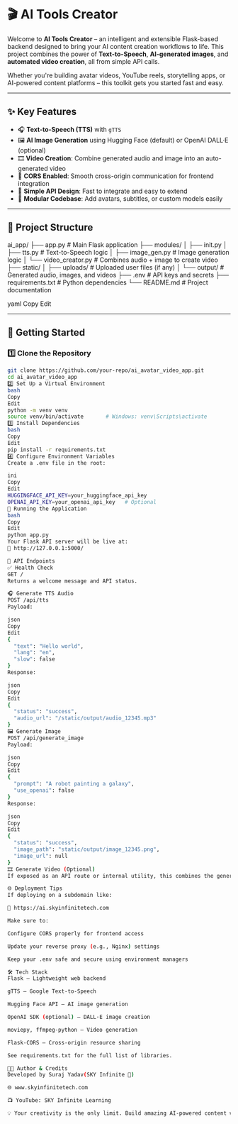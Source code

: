 # 🎬 AI Tools Creator

Welcome to **AI Tools Creator** – an intelligent and extensible Flask-based backend designed to bring your AI content creation workflows to life. This project combines the power of **Text-to-Speech**, **AI-generated images**, and **automated video creation**, all from simple API calls.

Whether you're building avatar videos, YouTube reels, storytelling apps, or AI-powered content platforms – this toolkit gets you started fast and easy.

---

## ✨ Key Features

- 🎧 **Text-to-Speech (TTS)** with `gTTS`
- 🖼️ **AI Image Generation** using Hugging Face (default) or OpenAI DALL·E (optional)
- 🎞️ **Video Creation**: Combine generated audio and image into an auto-generated video
- 🔄 **CORS Enabled**: Smooth cross-origin communication for frontend integration
- 📡 **Simple API Design**: Fast to integrate and easy to extend
- 🧱 **Modular Codebase**: Add avatars, subtitles, or custom models easily

---

## 🧩 Project Structure

ai_app/ ├── app.py # Main Flask application ├── modules/ │ ├── init.py │ ├── tts.py # Text-to-Speech logic │ ├── image_gen.py # Image generation logic │ └── video_creator.py # Combines audio + image to create video ├── static/ │ ├── uploads/ # Uploaded user files (if any) │ └── output/ # Generated audio, images, and videos ├── .env # API keys and secrets ├── requirements.txt # Python dependencies └── README.md # Project documentation

yaml
Copy
Edit

---

## 🚀 Getting Started

### 1️⃣ Clone the Repository
```bash
git clone https://github.com/your-repo/ai_avatar_video_app.git
cd ai_avatar_video_app
2️⃣ Set Up a Virtual Environment
bash
Copy
Edit
python -m venv venv
source venv/bin/activate       # Windows: venv\Scripts\activate
3️⃣ Install Dependencies
bash
Copy
Edit
pip install -r requirements.txt
4️⃣ Configure Environment Variables
Create a .env file in the root:

ini
Copy
Edit
HUGGINGFACE_API_KEY=your_huggingface_api_key
OPENAI_API_KEY=your_openai_api_key   # Optional
🧪 Running the Application
bash
Copy
Edit
python app.py
Your Flask API server will be live at:
📍 http://127.0.0.1:5000/

🔌 API Endpoints
✅ Health Check
GET /
Returns a welcome message and API status.

🎧 Generate TTS Audio
POST /api/tts
Payload:

json
Copy
Edit
{
  "text": "Hello world",
  "lang": "en",
  "slow": false
}
Response:

json
Copy
Edit
{
  "status": "success",
  "audio_url": "/static/output/audio_12345.mp3"
}
🖼️ Generate Image
POST /api/generate_image
Payload:

json
Copy
Edit
{
  "prompt": "A robot painting a galaxy",
  "use_openai": false
}
Response:

json
Copy
Edit
{
  "status": "success",
  "image_path": "static/output/image_12345.png",
  "image_url": null
}
🎞️ Generate Video (Optional)
If exposed as an API route or internal utility, this combines the generated image and audio into an .mp4 video. You can add or document the route as needed.

🌐 Deployment Tips
If deploying on a subdomain like:

🔗 https://ai.skyinfinitetech.com

Make sure to:

Configure CORS properly for frontend access

Update your reverse proxy (e.g., Nginx) settings

Keep your .env safe and secure using environment managers

🛠 Tech Stack
Flask – Lightweight web backend

gTTS – Google Text-to-Speech

Hugging Face API – AI image generation

OpenAI SDK (optional) – DALL·E image creation

moviepy, ffmpeg-python – Video generation

Flask-CORS – Cross-origin resource sharing

See requirements.txt for the full list of libraries.

👨‍💻 Author & Credits
Developed by Suraj Yadav(SKY Infinite 🚀)

🌐 www.skyinfinitetech.com

📺 YouTube: SKY Infinite Learning

💡 Your creativity is the only limit. Build amazing AI-powered content with ease.
